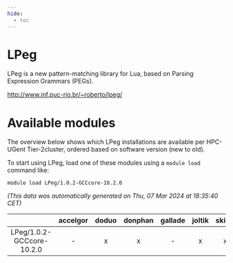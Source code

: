 ```yaml
---
hide:
  - toc
---
```


LPeg
====


LPeg is a new pattern-matching library for Lua, based on Parsing Expression Grammars (PEGs).

http://www.inf.puc-rio.br/~roberto/lpeg/
# Available modules


The overview below shows which LPeg installations are available per HPC-UGent Tier-2cluster, ordered based on software version (new to old).

To start using LPeg, load one of these modules using a `module load` command like:

```shell
module load LPeg/1.0.2-GCCcore-10.2.0
```

*(This data was automatically generated on Thu, 07 Mar 2024 at 18:35:40 CET)*  

| |accelgor|doduo|donphan|gallade|joltik|skitty|
| :---: | :---: | :---: | :---: | :---: | :---: | :---: |
|LPeg/1.0.2-GCCcore-10.2.0|-|x|x|-|x|x|
